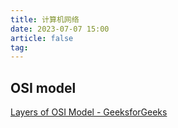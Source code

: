 ```yaml
---
title: 计算机网络
date: 2023-07-07 15:00
article: false
tag:
---
```


## OSI model

[Layers of OSI Model - GeeksforGeeks](https://www.geeksforgeeks.org/layers-of-osi-model/?ref=lbp)
